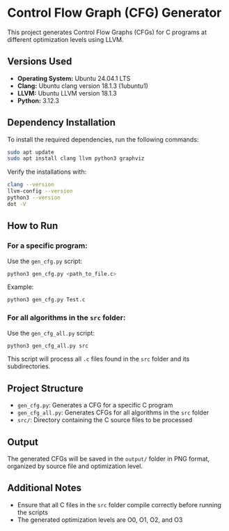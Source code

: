 # Control Flow Graph (CFG) Generator

This project generates Control Flow Graphs (CFGs) for C programs at different optimization levels using LLVM.

## Versions Used

- **Operating System:** Ubuntu 24.04.1 LTS  
- **Clang:** Ubuntu clang version 18.1.3 (1ubuntu1)  
- **LLVM:** Ubuntu LLVM version 18.1.3  
- **Python:** 3.12.3  

## Dependency Installation

To install the required dependencies, run the following commands:

```bash
sudo apt update
sudo apt install clang llvm python3 graphviz
```

Verify the installations with:

```bash
clang --version
llvm-config --version
python3 --version
dot -V
```

## How to Run

### For a specific program:

Use the `gen_cfg.py` script:

```bash
python3 gen_cfg.py <path_to_file.c>
```

Example:

```bash
python3 gen_cfg.py Test.c
```

### For all algorithms in the `src` folder:

Use the `gen_cfg_all.py` script:

```bash
python3 gen_cfg_all.py src
```

This script will process all `.c` files found in the `src` folder and its subdirectories.

## Project Structure

- `gen_cfg.py`: Generates a CFG for a specific C program  
- `gen_cfg_all.py`: Generates CFGs for all algorithms in the `src` folder  
- `src/`: Directory containing the C source files to be processed  

## Output

The generated CFGs will be saved in the `output/` folder in PNG format, organized by source file and optimization level.

## Additional Notes

- Ensure that all C files in the `src` folder compile correctly before running the scripts  
- The generated optimization levels are O0, O1, O2, and O3  
